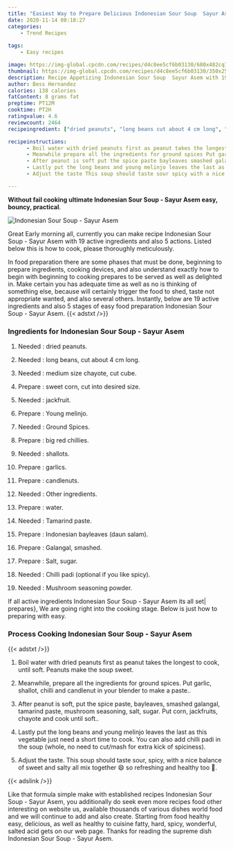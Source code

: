 ```yaml
---
title: "Easiest Way to Prepare Delicious Indonesian Sour Soup  Sayur Asem"
date: 2020-11-14 08:18:27
categories:
    - Trend Recipes
    
tags:
    - Easy recipes

image: https://img-global.cpcdn.com/recipes/d4c8ee5cf6b03130/680x482cq70/indonesian-sour-soup-sayur-asem-recipe-main-photo.jpg
thumbnail: https://img-global.cpcdn.com/recipes/d4c8ee5cf6b03130/350x250cq70/indonesian-sour-soup-sayur-asem-recipe-main-photo.jpg
description: Recipe Appetizing Indonesian Sour Soup  Sayur Asem with 19 ingredients and 5 stages of easy cooking.
author: Bess Hernandez
calories: 138 calories
fatContent: 8 grams fat
preptime: PT12M
cooktime: PT2H
ratingvalue: 4.6
reviewcount: 2464
recipeingredient: ["dried peanuts", "long beans cut about 4 cm long", "medium size chayote cut cube", "sweet corn cut into desired size", "jackfruit", "Young melinjo", "Ground Spices", "big red chillies", "shallots", "garlics", "candlenuts", "Other ingredients", "water", "Tamarind paste", "Indonesian bayleaves daun salam", "Galangal smashed", "Salt sugar", "Chilli padi optional if you like spicy", "Mushroom seasoning powder"]

recipeinstructions: 
      - Boil water with dried peanuts first as peanut takes the longest to cook until soft Peanuts make the soup sweet 
      - Meanwhile prepare all the ingredients for ground spices Put garlic shallot chilli and candlenut in your blender to make a paste 
      - After peanut is soft put the spice paste bayleaves smashed galangal tamarind paste mushroom seasoning salt sugar Put corn jackfruits chayote and cook until soft 
      - Lastly put the long beans and young melinjo leaves the last as this vegetable just need a short time to cook You can also add chilli padi in the soup whole no need to cutmash for extra kick of spiciness 
      - Adjust the taste This soup should taste sour spicy with a nice balance of sweet and salty all mix together  so refreshing and healthy too 

---
```




**Without fail cooking ultimate Indonesian Sour Soup - Sayur Asem easy, bouncy, practical**. 


![Indonesian Sour Soup - Sayur Asem](https://img-global.cpcdn.com/recipes/d4c8ee5cf6b03130/680x482cq70/indonesian-sour-soup-sayur-asem-recipe-main-photo.jpg "Indonesian Sour Soup - Sayur Asem")




Great Early morning all, currently you can make recipe Indonesian Sour Soup - Sayur Asem with 19 active ingredients and also 5 actions. Listed below this is how to cook, please thoroughly meticulously.

In food preparation there are some phases that must be done, beginning to prepare ingredients, cooking devices, and also understand exactly how to begin with beginning to cooking prepares to be served as well as delighted in. Make certain you has adequate time as well as no is thinking of something else, because will certainly trigger the food to shed, taste not appropriate wanted, and also several others. Instantly, below are 19 active ingredients and also 5 stages of easy food preparation Indonesian Sour Soup - Sayur Asem.
{{< adstxt />}}

### Ingredients for Indonesian Sour Soup - Sayur Asem


1. Needed  : dried peanuts.

1. Needed  : long beans, cut about 4 cm long.

1. Needed  : medium size chayote, cut cube.

1. Prepare  : sweet corn, cut into desired size.

1. Needed  : jackfruit.

1. Prepare  : Young melinjo.

1. Needed  : Ground Spices.

1. Prepare  : big red chillies.

1. Needed  : shallots.

1. Prepare  : garlics.

1. Prepare  : candlenuts.

1. Needed  : Other ingredients.

1. Prepare  : water.

1. Needed  : Tamarind paste.

1. Prepare  : Indonesian bayleaves (daun salam).

1. Prepare  : Galangal, smashed.

1. Prepare  : Salt, sugar.

1. Needed  : Chilli padi (optional if you like spicy).

1. Needed  : Mushroom seasoning powder.



If all active ingredients Indonesian Sour Soup - Sayur Asem its all set| prepares}, We are going right into the cooking stage. Below is just how to preparing with easy.

### Process Cooking Indonesian Sour Soup - Sayur Asem

{{< adstxt />}}


1. Boil water with dried peanuts first as peanut takes the longest to cook, until soft. Peanuts make the soup sweet.



1. Meanwhile, prepare all the ingredients for ground spices. Put garlic, shallot, chilli and candlenut in your blender to make a paste..



1. After peanut is soft, put the spice paste, bayleaves, smashed galangal, tamarind paste, mushroom seasoning, salt, sugar. Put corn, jackfruits, chayote and cook until soft..



1. Lastly put the long beans and young melinjo leaves the last as this vegetable just need a short time to cook. You can also add chilli padi in the soup (whole, no need to cut/mash for extra kick of spiciness).



1. Adjust the taste. This soup should taste sour, spicy, with a nice balance of sweet and salty all mix together 😄 so refreshing and healthy too 🤩.





{{< adslink />}}

Like that formula simple make with established recipes Indonesian Sour Soup - Sayur Asem, you additionally do seek even more recipes food other interesting on website us, available thousands of various dishes world food and we will continue to add and also create. Starting from food healthy easy, delicious, as well as healthy to cuisine fatty, hard, spicy, wonderful, salted acid gets on our web page. Thanks for reading the supreme dish Indonesian Sour Soup - Sayur Asem.
